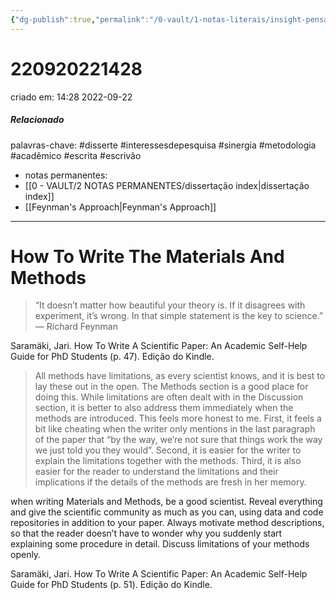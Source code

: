 ```yaml
---
{"dg-publish":true,"permalink":"/0-vault/1-notas-literais/insight-pensamento-e-meditacao/how-to-write-the-materials-and-methods/","tags":["disserte","interessesdepesquisa","sinergia","metodologia","acadêmico","escrita","escrivão"],"dgHomeLink":true,"dgShowLocalGraph":true,"dgShowFileTree":true,"dgEnableSearch":true,"noteIcon":""}
---
```


# 220920221428
criado em: 14:28 2022-09-22
##### Relacionado
palavras-chave: #disserte #interessesdepesquisa #sinergia #metodologia #acadêmico #escrita #escrivão 
- notas permanentes: 
- [[0 - VAULT/2 NOTAS PERMANENTES/dissertação index\|dissertação index]]
- [[Feynman's Approach\|Feynman's Approach]]

---

# How To Write The Materials And Methods 

>“It doesn’t matter how beautiful your theory is. If it disagrees with experiment, it’s wrong. In that simple statement is the key to science.” ― Richard Feynman

Saramäki, Jari. How To Write A Scientific Paper: An Academic Self-Help Guide for PhD Students (p. 47). Edição do Kindle. 

> All methods have limitations, as every scientist knows, and it is best to lay these out in the open. The Methods section is a good place for doing this. While limitations are often dealt with in the Discussion section, it is better to also address them immediately when the methods are introduced. This feels more honest to me. First, it feels a bit like cheating when the writer only mentions in the last paragraph of the paper that “by the way, we’re not sure that things work the way we just told you they would”. Second, it is easier for the writer to explain the limitations together with the methods. Third, it is also easier for the reader to understand the limitations and their implications if the details of the methods are fresh in her memory.

when writing Materials and Methods, be a good scientist. 
Reveal everything and give the scientific community as much as you can, using data and code repositories in addition to your paper. 
Always motivate method descriptions, so that the reader doesn’t have to wonder why you suddenly start explaining some procedure in detail. 
Discuss limitations of your methods openly.

Saramäki, Jari. How To Write A Scientific Paper: An Academic Self-Help Guide for PhD Students (p. 51). Edição do Kindle. 